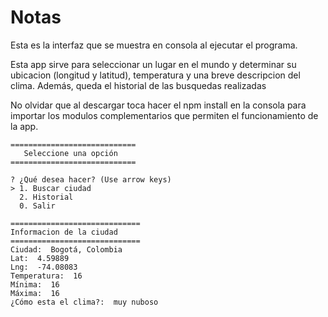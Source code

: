 # Notas

Esta es la interfaz que se muestra en consola al ejecutar el programa.

Esta app sirve para seleccionar un lugar en el mundo y determinar su ubicacion (longitud y latitud), temperatura y
una breve descripcion del clima. Además, queda el historial de las busquedas realizadas

No olvidar que al descargar toca hacer el npm install en la consola para importar los modulos complementarios 
que permiten el funcionamiento de la app.

```
============================
   Seleccione una opción
============================

? ¿Qué desea hacer? (Use arrow keys)
> 1. Buscar ciudad
  2. Historial
  0. Salir  

=============================
Informacion de la ciudad
=============================
Ciudad:  Bogotá, Colombia
Lat:  4.59889
Lng:  -74.08083
Temperatura:  16
Mínima:  16
Máxima:  16
¿Cómo esta el clima?:  muy nuboso

```